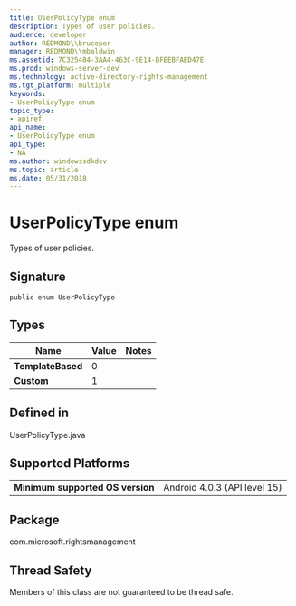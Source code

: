 ```yaml
---
title: UserPolicyType enum
description: Types of user policies.
audience: developer
author: REDMOND\\bruceper
manager: REDMOND\\mbaldwin
ms.assetid: 7C325484-3AA4-463C-9E14-BFEEBFAED47E
ms.prod: windows-server-dev
ms.technology: active-directory-rights-management
ms.tgt_platform: multiple
keywords:
- UserPolicyType enum
topic_type:
- apiref
api_name:
- UserPolicyType enum
api_type:
- NA
ms.author: windowssdkdev
ms.topic: article
ms.date: 05/31/2018
---
```


# UserPolicyType enum

Types of user policies.

## Signature

``` syntax
public enum UserPolicyType
```

## Types



| Name                         | Value        | Notes |
|------------------------------|--------------|-------|
| **TemplateBased**<br/> | 0<br/> |       |
| **Custom**<br/>        | 1<br/> |       |



 

## Defined in

UserPolicyType.java

## Supported Platforms



|                                             |                                         |
|---------------------------------------------|-----------------------------------------|
| **Minimum supported OS version**<br/> | Android 4.0.3 (API level 15)<br/> |



 

## Package

com.microsoft.rightsmanagement

## Thread Safety

Members of this class are not guaranteed to be thread safe.

 

 





